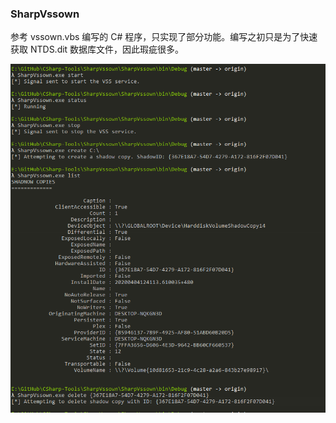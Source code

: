 ### SharpVssown
参考 vssown.vbs 编写的 C# 程序，只实现了部分功能。编写之初只是为了快速获取 NTDS.dit 数据库文件，因此瑕疵很多。
 
![](demo.png)